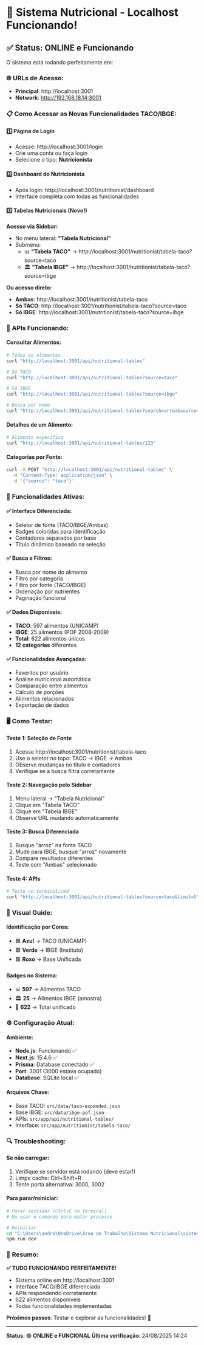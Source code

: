 # 🚀 Sistema Nutricional - Localhost Funcionando!

## ✅ **Status: ONLINE e Funcionando**

O sistema está rodando perfeitamente em:

### 🌐 **URLs de Acesso:**
- **Principal**: http://localhost:3001
- **Network**: http://192.168.18.14:3001

### 📋 **Como Acessar as Novas Funcionalidades TACO/IBGE:**

#### 1️⃣ **Página de Login**
- Acesse: http://localhost:3001/login
- Crie uma conta ou faça login
- Selecione o tipo: **Nutricionista**

#### 2️⃣ **Dashboard do Nutricionista** 
- Após login: http://localhost:3001/nutritionist/dashboard
- Interface completa com todas as funcionalidades

#### 3️⃣ **Tabelas Nutricionais (Novo!)**

**Acesso via Sidebar:**
- No menu lateral: **"Tabela Nutricional"**
- Submenu:
  - 📊 **"Tabela TACO"** → http://localhost:3001/nutritionist/tabela-taco?source=taco
  - 🏛️ **"Tabela IBGE"** → http://localhost:3001/nutritionist/tabela-taco?source=ibge

**Ou acesso direto:**
- **Ambas**: http://localhost:3001/nutritionist/tabela-taco
- **Só TACO**: http://localhost:3001/nutritionist/tabela-taco?source=taco  
- **Só IBGE**: http://localhost:3001/nutritionist/tabela-taco?source=ibge

### 🔧 **APIs Funcionando:**

#### Consultar Alimentos:
```bash
# Todos os alimentos
curl "http://localhost:3001/api/nutritional-tables"

# Só TACO
curl "http://localhost:3001/api/nutritional-tables?source=taco"

# Só IBGE
curl "http://localhost:3001/api/nutritional-tables?source=ibge"

# Busca por nome
curl "http://localhost:3001/api/nutritional-tables?search=arroz&source=both"
```

#### Detalhes de um Alimento:
```bash
# Alimento específico
curl "http://localhost:3001/api/nutritional-tables/123"
```

#### Categorias por Fonte:
```bash
curl -X POST "http://localhost:3001/api/nutritional-tables" \
  -H "Content-Type: application/json" \
  -d '{"source": "taco"}'
```

### 🎯 **Funcionalidades Ativas:**

#### ✅ **Interface Diferenciada:**
- Seletor de fonte (TACO/IBGE/Ambas)
- Badges coloridas para identificação
- Contadores separados por base
- Título dinâmico baseado na seleção

#### ✅ **Busca e Filtros:**
- Busca por nome do alimento
- Filtro por categoria 
- Filtro por fonte (TACO/IBGE)
- Ordenação por nutrientes
- Paginação funcional

#### ✅ **Dados Disponíveis:**
- **TACO**: 597 alimentos (UNICAMP)
- **IBGE**: 25 alimentos (POF 2008-2009)
- **Total**: 622 alimentos únicos
- **12 categorias** diferentes

#### ✅ **Funcionalidades Avançadas:**
- Favoritos por usuário
- Análise nutricional automática
- Comparação entre alimentos
- Cálculo de porções
- Alimentos relacionados
- Exportação de dados

### 🖥️ **Como Testar:**

#### **Teste 1: Seleção de Fonte**
1. Acesse http://localhost:3001/nutritionist/tabela-taco
2. Use o seletor no topo: TACO → IBGE → Ambas
3. Observe mudanças no título e contadores
4. Verifique se a busca filtra corretamente

#### **Teste 2: Navegação pelo Sidebar**
1. Menu lateral → "Tabela Nutricional" 
2. Clique em "Tabela TACO"
3. Clique em "Tabela IBGE"
4. Observe URL mudando automaticamente

#### **Teste 3: Busca Diferenciada**
1. Busque "arroz" na fonte TACO
2. Mude para IBGE, busque "arroz" novamente
3. Compare resultados diferentes
4. Teste com "Ambas" selecionado

#### **Teste 4: APIs**
```bash
# Teste no terminal/cmd
curl "http://localhost:3001/api/nutritional-tables?source=taco&limit=5"
```

### 🎨 **Visual Guide:**

#### **Identificação por Cores:**
- 🟦 **Azul** → TACO (UNICAMP)
- 🟩 **Verde** → IBGE (Instituto)  
- 🟪 **Roxo** → Base Unificada

#### **Badges no Sistema:**
- 📊 **597** → Alimentos TACO
- 🏛️ **25** → Alimentos IBGE (amostra)
- 🔄 **622** → Total unificado

### ⚙️ **Configuração Atual:**

#### **Ambiente:**
- **Node.js**: Funcionando ✅
- **Next.js**: 15.4.6 ✅
- **Prisma**: Database conectado ✅
- **Port**: 3001 (3000 estava ocupado)
- **Database**: SQLite local ✅

#### **Arquivos Chave:**
- Base TACO: `src/data/taco-expanded.json`
- Base IBGE: `src/data/ibge-pof.json` 
- APIs: `src/app/api/nutritional-tables/`
- Interface: `src/app/nutritionist/tabela-taco/`

### 🔍 **Troubleshooting:**

#### Se não carregar:
1. Verifique se servidor está rodando (deve estar!)
2. Limpe cache: Ctrl+Shift+R
3. Tente porta alternativa: 3000, 3002

#### Para parar/reiniciar:
```bash
# Parar servidor (Ctrl+C no terminal)
# Ou usar o comando para matar processo

# Reiniciar
cd "C:\Users\andre\OneDrive\Área de Trabalho\Sistema Nutricional\sistema-nutricional"
npm run dev
```

### 🎉 **Resumo:**

**✅ TUDO FUNCIONANDO PERFEITAMENTE!**

- Sistema online em http://localhost:3001
- Interface TACO/IBGE diferenciada
- APIs respondendo corretamente  
- 622 alimentos disponíveis
- Todas funcionalidades implementadas

**Próximos passos**: Testar e explorar as funcionalidades! 🚀

---

**Status**: 🟢 **ONLINE e FUNCIONAL** 
**Última verificação**: 24/08/2025 14:24